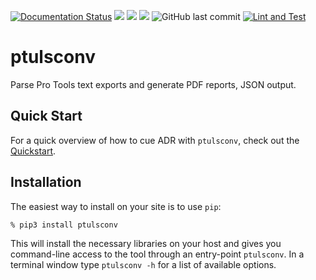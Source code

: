 [![Documentation Status](https://readthedocs.org/projects/ptulsconv/badge/?version=latest)](https://ptulsconv.readthedocs.io/en/latest/?badge=latest)
![](https://img.shields.io/github/license/iluvcapra/ptulsconv.svg)
![](https://img.shields.io/pypi/pyversions/ptulsconv.svg) 
[![](https://img.shields.io/pypi/v/ptulsconv.svg)][pypi]
![GitHub last commit](https://img.shields.io/github/last-commit/iluvcapra/ptulsconv)
[![Lint and Test](https://github.com/iluvcapra/ptulsconv/actions/workflows/python-package.yml/badge.svg)](https://github.com/iluvcapra/ptulsconv/actions/workflows/python-package.yml)

[pypi]: https://pypi.org/project/ptulsconv/


# ptulsconv

Parse Pro Tools text exports and generate PDF reports, JSON output.

## Quick Start

For a quick overview of how to cue ADR with `ptulsconv`, check out the [Quickstart][quickstart].


## Installation

The easiest way to install on your site is to use `pip`:

    % pip3 install ptulsconv
    
This will install the necessary libraries on your host and gives you 
command-line access to the tool through an entry-point `ptulsconv`. In a 
terminal window type `ptulsconv -h` for a list of available options.

[quickstart]: https://ptulsconv.readthedocs.io/en/latest/user/quickstart.html
